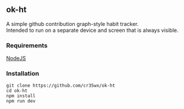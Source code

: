 ## ok-ht
A simple github contribution graph-style habit tracker.  
Intended to run on a separate device and screen that is always visible.  

### Requirements
[NodeJS](https://nodejs.org/en)
### Installation
`git clone https://github.com/cr35wx/ok-ht`  
`cd ok-ht`  
`npm install`  
`npm run dev`
